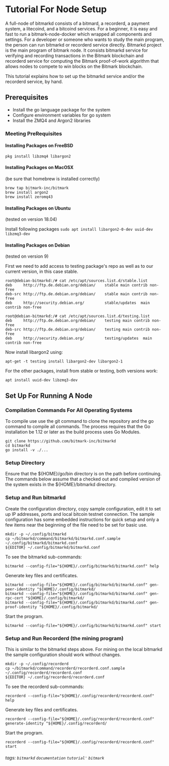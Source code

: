 #  Tutorial For Node Setup 

A full-node of bitmarkd consists of a bitmard, a recorderd, a payment system, a litecoind, and a bitcoind services. For a beginner, it is easy and fast to run a bitmark-node-docker which wrapped all components and settings. For a developer or someone who wants to study the main program, the person can run bitmarkd or recorderd service directly. 
Bitmarkd project is the main program of bitmark node. It consists bitmarkd service for verifying and recording transactions in the Bitmark blockchain and recorderd service for computing the Bitmark proof-of-work algorithm that allows nodes to compete to win blocks on the Bitmark blockchain. 

This tutorial explains how to set up the bitmarkd service and/or the recorderd service, by hand.

## Prerequisites

* Install the go language package for the system
* Configure environment variables for go system
* Install the ZMQ4 and Argon2 libraries


### Meeting PreRequisites

#### Installing Packages on FreeBSD

~~~~~
pkg install libzmq4 libargon2
~~~~~

#### Installing Packages on MacOSX

(be sure that homebrew is installed correctly)
~~~~
brew tap bitmark-inc/bitmark
brew install argon2
brew install zeromq43
~~~~

#### Installing Packages on Ubuntu
(tested on version 18.04)

Install following packages
   `sudo apt install libargon2-0-dev uuid-dev libzmq3-dev`


#### Installing Packages on Debian
(tested on version 9)

First we need to add access to testing package's repo as well as to our current version, in this case stable.
~~~
root@debian-bitmarkd:/# cat /etc/apt/sources.list.d/stable.list
deb     http://ftp.de.debian.org/debian/    stable main contrib non-free
deb-src http://ftp.de.debian.org/debian/    stable main contrib non-free
deb     http://security.debian.org/         stable/updates  main contrib non-free

root@debian-bitmarkd:/# cat /etc/apt/sources.list.d/testing.list
deb     http://ftp.de.debian.org/debian/    testing main contrib non-free
deb-src http://ftp.de.debian.org/debian/    testing main contrib non-free
deb     http://security.debian.org/         testing/updates  main contrib non-free
~~~

Now install libargon2 using:
```
apt-get -t testing install libargon2-dev libargon2-1
```

For the other packages, install from stable or testing, both versions work:
```
apt install uuid-dev libzmq3-dev
```


## Set Up For Running A Node


### Compilation Commands For All Operating Systems
To compile use use the git command to clone the repository and the go command to compile all commands. The process requires that the Go installation be 1.12 or later as the build process uses Go Modules.

```
git clone https://github.com/bitmark-inc/bitmarkd
cd bitmarkd
go install -v ./...
```

### Setup Directory

Ensure that the ${HOME}/go/bin directory is on the path before continuing. The commands below assume that a checked out and compiled version of the system exists in the ${HOME}/bitmarkd directory.

### Setup and Run bitmarkd

Create the configuration directory, copy sample configuration, edit it to set up IP addresses, ports and local bitcoin testnet connection. The sample configuration has some embedded instructions for quick setup and only a few items near the beginning of the file need to be set for basic use.

```
mkdir -p ~/.config/bitmarkd
cp ~/bitmarkd/command/bitmarkd/bitmarkd.conf.sample  ~/.config/bitmarkd/bitmarkd.conf
${EDITOR} ~/.config/bitmarkd/bitmarkd.conf
```
To see the bitmarkd sub-commands:

```
bitmarkd --config-file="${HOME}/.config/bitmarkd/bitmarkd.conf" help
```

Generate key files and certificates.

```
bitmarkd --config-file="${HOME}/.config/bitmarkd/bitmarkd.conf" gen-peer-identity "${HOME}/.config/bitmarkd/
bitmarkd --config-file="${HOME}/.config/bitmarkd/bitmarkd.conf" gen-rpc-cert "${HOME}/.config/bitmarkd/
bitmarkd --config-file="${HOME}/.config/bitmarkd/bitmarkd.conf" gen-proof-identity "${HOME}/.config/bitmarkd/
```
Start the program.

```
bitmarkd --config-file="${HOME}/.config/bitmarkd/bitmarkd.conf" start
```

### Setup and Run Recorderd (the mining program)

This is similar to the bitmarkd steps above. For mining on the local bitmarkd the sample configuration should work without changes.

```
mkdir -p ~/.config/recorderd
cp ~/bitmarkd/command/recorderd/recorderd.conf.sample  ~/.config/recorderd/recorderd.conf
${EDITOR} ~/.config/recorderd/recorderd.conf
```

To see the recorderd sub-commands:

```
recorderd --config-file="${HOME}/.config/recorderd/recorderd.conf" help
```

Generate key files and certificates.

```
recorderd --config-file="${HOME}/.config/recorderd/recorderd.conf" generate-identity "${HOME}/.config/recorderd/
```

Start the program.

```
recorderd --config-file="${HOME}/.config/recorderd/recorderd.conf" start
```

###### tags: `bitmarkd` `documentation` `tutorial'` `bitmark`